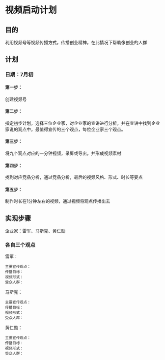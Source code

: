 # 视频启动计划
## 目的
利用视频号等视频传播方式，传播创业精神，在此情况下帮助像创业的人群
## 计划
### 日期：7月初
#### 第一步：
创建视频号
#### 第二步：
指定初步计划，选择三位企业家，对企业家的宣讲进行分析，并在宣讲中找到企业家说的观点中，最值得宣传的三个观点，每位企业家三个观点。
#### 第三步：
将九个观点对应的一分钟视频，录屏或导出，并形成视频素材
#### 第四步：
找到对应竞品分析，通过竞品分析，最后的视频风格、形式、时长等要点
#### 第五步：
制作时长在1分钟左右的视频，通过视频将观点传播出去

## 实现步骤
企业家：雷军、马斯克、黄仁勋
### 各自三个观点
雷军：

    主要宣传观点：
    传播目标：
    视频形式：
    受众人群：

马斯克：

    主要宣传观点：
    传播目标：
    视频形式：
    受众人群：

黄仁勋：

    主要宣传观点：
    传播目标：
    视频形式：
    受众人群：
